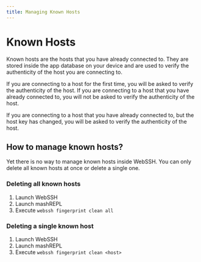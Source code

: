 ```yaml
---
title: Managing Known Hosts
---
```


# Known Hosts
Known hosts are the hosts that you have already connected to. They are stored inside the app database on your device and are used to verify the authenticity of the host you are connecting to. 

If you are connecting to a host for the first time, you will be asked to verify the authenticity of the host. If you are connecting to a host that you have already connected to, you will not be asked to verify the authenticity of the host.

If you are connecting to a host that you have already connected to, but the host key has changed, you will be asked to verify the authenticity of the host.

## How to manage known hosts?
Yet there is no way to manage known hosts inside WebSSH. You can only delete all known hosts at once or delete a single one.

### Deleting all known hosts
1. Launch WebSSH
2. Launch mashREPL
3. Execute `webssh fingerprint clean all`

### Deleting a single known host
1. Launch WebSSH
2. Launch mashREPL
3. Execute `webssh fingerprint clean <host>`